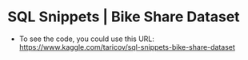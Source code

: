 # SQL Snippets | Bike Share Dataset
* To see the code, you could use this URL: https://www.kaggle.com/taricov/sql-snippets-bike-share-dataset
